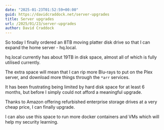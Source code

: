 ```yaml
---
date: "2025-01-23T01:52:59+00:00"
guid: https://davidcraddock.net/server-upgrades
title: Server upgrades
url: /2025/01/23/server-upgrades
author: David Craddock
---
```


So today I finally ordered an 8TB moving platter disk drive so that I can expand the home server - hq.local.

hq.local currently has about 19TB in disk space, almost all of which is fully utilised currently.

The extra space will mean that I can rip more Blu-rays to put on the Plex server, and download more things through the `*arr` services.

It has been frustrating being limited by hard disk space for at least 6 months, but before I simply could not afford a meaningful upgrade.

Thanks to Amazon offering refurbished enterprise storage drives at a very cheap price, I can finally upgrade.

I can also use this space to run more docker containers and VMs which will help my security learning.



